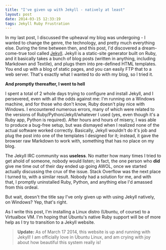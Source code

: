 ```yaml
---
title: "I've given up with Jekyll - natively at least"
layout: post
date: 2014-03-15 12:33:19
tags: Jekyll Ruby Frustration
---
```

In my last post, I discussed the upheaval my blog was undergoing - I wanted to change the genre, the technology, and pretty much everything else. During the time between then, and this post, I'd discovered a dream-come-true tool called [Jekyll](http://jekyllrb.com). Jekyll is a static-site generator built on Ruby, and it basically takes a bunch of blog posts (written in anything, including Markdown and Textile), and plugs them into pre-defined HTML templates. You end up with a blog of static pages, and you can easily FTP that to a web server. That's exactly what I wanted to do with my blog, so I tried it.

**And promptly thereafter, I went to hell**

I spent a total of 2 whole days trying to configure and install Jekyll, and I persevered, even with all the odds against me: I'm running on a Windows machine, and for those who don't know, Ruby doesn't play nice with Windows. I encountered numerous errors, many of which were related to the versions of Ruby/Python/Jekyll/whatever I used (yes, even though it's a Ruby app, Python is required). After hours and hours of misery, I was able to produce a bug-free setup, but was dismayed when I realized none of the actual software worked correctly. Basically, Jekyll wouldn't do it's job and plug the post into one of the templates I designed for it; instead, it gave the browser raw Markdown to work with, something that has no place on my blog.

The Jekyll IRC community was **useless**. No matter how many times I tried to get ahold of someone, nobody would listen; in fact, the one person who **did** give me time out of their day ended up going AWOL, once we started actually discussing the crux of the issue. Stack Overflow was the next place I turned to, with a similar result. Nobody had a solution for me, and with that, I promptly uninstalled Ruby, Python, and anything else I'd amassed from this ordeal.

But wait, doesn't the title say I've only given up with using Jekyll natively, on Windows? Yep, that's right.

As I write this post, I'm installing a Linux distro (Ubuntu, of course) to a Virtualbox VM. I'm hoping that Ubuntu's native Ruby support will be of more help as I try to transition to a Jekyll website.

> **Update:** As of March 17 2014, this website is up and running with Jekyll! I am officially love in Ubuntu Linux, and am crying with joy about how beautiful this system really is! 
